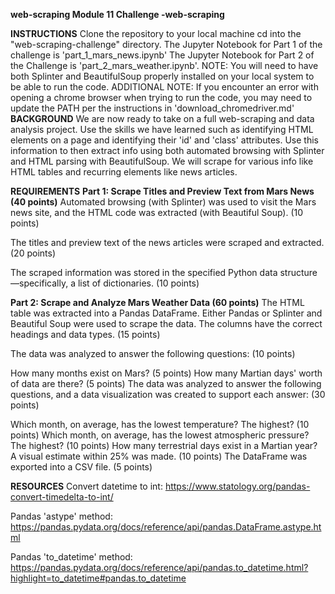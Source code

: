 **web-scraping
 Module 11 Challenge -web-scraping**

**INSTRUCTIONS**
Clone the repository to your local machine
cd into the "web-scraping-challenge" directory.
The Jupyter Notebook for Part 1 of the challenge is 'part_1_mars_news.ipynb'
The Jupyter Notebook for Part 2 of the Challenge is 'part_2_mars_weather.ipynb'.
NOTE: You will need to have both Splinter and BeautifulSoup properly installed on your local system to be able to run the code.
ADDITIONAL NOTE: If you encounter an error with opening a chrome browser when trying to run the code, you may need to update the PATH per the instructions in 'download_chromedriver.md'
**BACKGROUND**
We are now ready to take on a full web-scraping and data analysis project. Use the skills we have learned such as identifying HTML elements on a page and identifying their 'id' and 'class' attributes. Use this information to then extract info using both automated browsing with Splinter and HTML parsing with BeautifulSoup. We will scrape for various info like HTML tables and recurring elements like news articles.

**REQUIREMENTS**
**Part 1: Scrape Titles and Preview Text from Mars News (40 points)**
Automated browsing (with Splinter) was used to visit the Mars news site, and the HTML code was extracted (with Beautiful Soup). (10 points)

The titles and preview text of the news articles were scraped and extracted. (20 points)

The scraped information was stored in the specified Python data structure—specifically, a list of dictionaries. (10 points)

**Part 2: Scrape and Analyze Mars Weather Data (60 points)**
The HTML table was extracted into a Pandas DataFrame. Either Pandas or Splinter and Beautiful Soup were used to scrape the data. The columns have the correct headings and data types. (15 points)

The data was analyzed to answer the following questions: (10 points)

How many months exist on Mars? (5 points)
How many Martian days' worth of data are there? (5 points)
The data was analyzed to answer the following questions, and a data visualization was created to support each answer: (30 points)

Which month, on average, has the lowest temperature? The highest? (10 points)
Which month, on average, has the lowest atmospheric pressure? The highest? (10 points)
How many terrestrial days exist in a Martian year? A visual estimate within 25% was made. (10 points)
The DataFrame was exported into a CSV file. (5 points)

**RESOURCES**
Convert datetime to int: https://www.statology.org/pandas-convert-timedelta-to-int/

Pandas 'astype' method: https://pandas.pydata.org/docs/reference/api/pandas.DataFrame.astype.html

Pandas 'to_datetime' method: https://pandas.pydata.org/docs/reference/api/pandas.to_datetime.html?highlight=to_datetime#pandas.to_datetime
